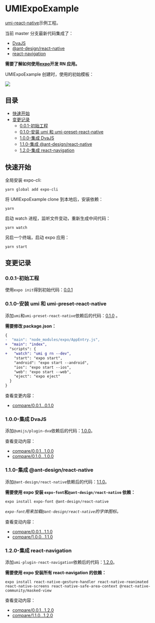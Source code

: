 # UMIExpoExample

[umi-react-native](https://github.com/xuyuanxiang/umi-react-native#readme)示例工程。

当前 master 分支最新代码集成了：

- [DvaJS](https://dvajs.com/)
- [@ant-design/react-native](https://rn.mobile.ant.design/index-cn)
- [react-navigation](https://reactnavigation.org/)

**需要了解如何使用[expo](https://expo.io/learn)开发 RN 应用。**

UMIExpoExample 创建时，使用的初始模板：

![](https://cdn.xuyuanxiang.me/initial_template_a02ffdb8.png)

## 目录

- [快速开始](#%E5%BF%AB%E9%80%9F%E5%BC%80%E5%A7%8B)
- [变更记录](#%E5%8F%98%E6%9B%B4%E8%AE%B0%E5%BD%95)
  - [0.0.1-初始工程](#001-%E5%88%9D%E5%A7%8B%E5%B7%A5%E7%A8%8B)
  - [0.1.0-安装 umi 和 umi-preset-react-native](#010-%E5%AE%89%E8%A3%85-umi-%E5%92%8C-umi-preset-react-native)
  - [1.0.0-集成 DvaJS](#100-%E9%9B%86%E6%88%90-dvajs)
  - [1.1.0-集成 @ant-design/react-native](#110-%E9%9B%86%E6%88%90-ant-designreact-native)
  - [1.2.0-集成 react-navigation](#120-%E9%9B%86%E6%88%90-react-navigation)

## 快速开始

全局安装 expo-cli:

```npm
yarn global add expo-cli
```

将 UMIExpoExample clone 到本地后，安装依赖：

```npm
yarn
```

启动 watch 进程，监听文件变动，重新生成中间代码：

```npm
yarn watch
```

另启一个终端，启动 expo 应用：

```npm
yarn start
```


## 变更记录

### 0.0.1-初始工程

使用`expo init`得到初始代码：[0.0.1](https://github.com/xuyuanxiang/UMIExpoExample/tree/0.0.1)

### 0.1.0-安装 umi 和 umi-preset-react-native

添加`umi`和`umi-preset-react-native`依赖后的代码：[0.1.0](https://github.com/xuyuanxiang/UMIExpoExample/tree/0.1.0) 。

**需要修改 package.json：**

```diff
{
-  "main": "node_modules/expo/AppEntry.js",
+  "main": "index",
  "scripts": {
+   "watch": "umi g rn --dev",
    "start": "expo start",
    "android": "expo start --android",
    "ios": "expo start --ios",
    "web": "expo start --web",
    "eject": "expo eject"
  }
}
```

查看变更内容：

- [compare/0.0.1...0.1.0](https://github.com/xuyuanxiang/UMIExpoExample/compare/0.0.1...0.1.0)

### 1.0.0-集成 DvaJS

添加`@umijs/plugin-dva`依赖后的代码：[1.0.0](https://github.com/xuyuanxiang/UMIExpoExample/tree/1.0.0)。

查看变动内容：

- [compare/0.0.1...1.0.0](https://github.com/xuyuanxiang/UMIExpoExample/compare/0.0.1...1.0.0)
- [compare/0.1.0...1.0.0](https://github.com/xuyuanxiang/UMIExpoExample/compare/0.1.0...1.0.0)

### 1.1.0-集成 @ant-design/react-native

添加`@ant-design/react-native`依赖后的代码：[1.1.0](https://github.com/xuyuanxiang/UMIExpoExample/tree/1.1.0)。

**需要使用 expo 安装 `expo-font`和`@ant-design/react-native` 依赖：**

```npm
expo install expo-font @ant-design/react-native
```

_`expo-font`用来加载`@ant-design/react-native`的字体图标。_

查看变动内容：

- [compare/0.0.1...1.1.0](https://github.com/xuyuanxiang/UMIExpoExample/compare/0.0.1...1.1.0)
- [compare/1.0.0...1.1.0](https://github.com/xuyuanxiang/UMIExpoExample/compare/1.0.0...1.1.0)

### 1.2.0-集成 react-navigation

添加`umi-plugin-react-navigation`依赖后的代码：[1.2.0](https://github.com/xuyuanxiang/UMIExpoExample/tree/1.2.0)。

**需要使用 expo 安装所有 react-navigation 的依赖：**

```npm
expo install react-native-gesture-handler react-native-reanimated react-native-screens react-native-safe-area-context @react-native-community/masked-view
```

查看变动内容：

- [compare/0.0.1...1.2.0](https://github.com/xuyuanxiang/UMIExpoExample/compare/0.0.1...1.2.0)
- [compare/1.1.0...1.2.0](https://github.com/xuyuanxiang/UMIExpoExample/compare/1.0.0...1.2.0)
